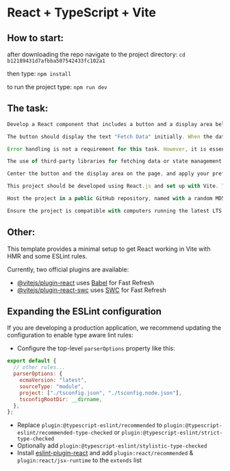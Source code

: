 # React + TypeScript + Vite

## How to start:

after downloading the repo navigate to the project directory:
`cd b12189431d7afbba507542433fc102a1`

then type:
`npm install`

to run the project type:
`npm run dev`

## The task:

```js
Develop a React component that includes a button and a display area below it. The button, when clicked, should initiate a request to a public API that includes a random element in the request URL, such as a userId or similar parameter, to fetch unique data on each request. This randomness ensures that the response varies with each button click, simulating a real-world scenario where different data is retrieved in each call.

The button should display the text "Fetch Data" initially. When the data fetching process begins, replace the button's content with a loading spinner, signaling to the user that the data is being retrieved. Once the fetching process is complete, revert the button's text to "Fetch Data," and display the retrieved data in the area below the button. A 2-second delay should be implemented before showing the fetched data to simulate network latency.

Error handling is not a requirement for this task. However, it is essential that the user can click the button multiple times, with only the latest response being displayed in the designated area below the button.

The use of third-party libraries for fetching data or state management is prohibited. Rely on the native fetch API for data fetching and React's built-in state management features.

Center the button and the display area on the page, and apply your preferred styling to these elements. Ensure that there is a subtle animation or visual indicator when the button transitions to and from the loading state.

This project should be developed using React.js and set up with Vite. The use of TypeScript and writing tests for your component with Vitest or Jest is optional.

Host the project in a public GitHub repository, named with a random MD5 hash generated from an online tool. Include a README.md in English, providing clear instructions for setting up and running the project locally, along with any other pertinent information.

Ensure the project is compatible with computers running the latest LTS version of Node.js.
```

## Other:

This template provides a minimal setup to get React working in Vite with HMR and some ESLint rules.

Currently, two official plugins are available:

- [@vitejs/plugin-react](https://github.com/vitejs/vite-plugin-react/blob/main/packages/plugin-react/README.md) uses [Babel](https://babeljs.io/) for Fast Refresh
- [@vitejs/plugin-react-swc](https://github.com/vitejs/vite-plugin-react-swc) uses [SWC](https://swc.rs/) for Fast Refresh

## Expanding the ESLint configuration

If you are developing a production application, we recommend updating the configuration to enable type aware lint rules:

- Configure the top-level `parserOptions` property like this:

```js
export default {
  // other rules...
  parserOptions: {
    ecmaVersion: "latest",
    sourceType: "module",
    project: ["./tsconfig.json", "./tsconfig.node.json"],
    tsconfigRootDir: __dirname,
  },
};
```

- Replace `plugin:@typescript-eslint/recommended` to `plugin:@typescript-eslint/recommended-type-checked` or `plugin:@typescript-eslint/strict-type-checked`
- Optionally add `plugin:@typescript-eslint/stylistic-type-checked`
- Install [eslint-plugin-react](https://github.com/jsx-eslint/eslint-plugin-react) and add `plugin:react/recommended` & `plugin:react/jsx-runtime` to the `extends` list
